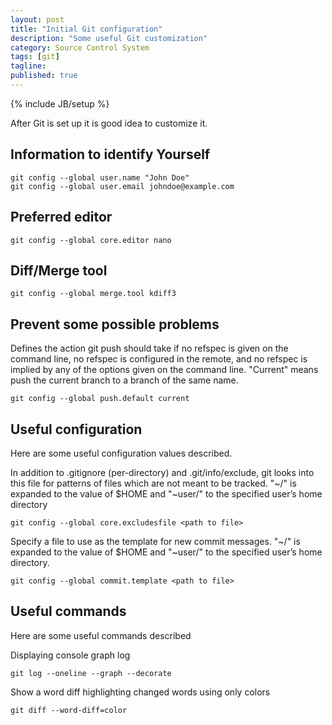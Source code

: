 ```yaml
---
layout: post
title: "Initial Git configuration"
description: "Some useful Git customization"
category: Source Control System
tags: [git]
tagline:
published: true
---
```

{% include JB/setup %}

After Git is set up it is good idea to customize it.

## Information to identify Yourself

    git config --global user.name "John Doe"
    git config --global user.email johndoe@example.com

## Preferred editor

	git config --global core.editor nano

## Diff/Merge tool

	git config --global merge.tool kdiff3

## Prevent some possible problems

Defines the action git push should take if no refspec is given on the command line, no refspec is configured in the
remote, and no refspec is implied by any of the options given on the command line. "Current" means push the current
branch to a branch of the same name.

    git config --global push.default current

## Useful configuration

Here are some useful configuration values described.

In addition to .gitignore (per-directory) and .git/info/exclude, git looks into this file for patterns of files which
are not meant to be tracked. "~/" is expanded to the value of $HOME and "~user/" to the specified user’s home directory

    git config --global core.excludesfile <path to file>

Specify a file to use as the template for new commit messages. "~/" is expanded to the value of $HOME and "~user/"
to the specified user’s home directory.

    git config --global commit.template <path to file>

## Useful commands

Here are some useful commands described

Displaying console graph log

    git log --oneline --graph --decorate

Show a word diff highlighting changed words using only colors

    git diff --word-diff=color
